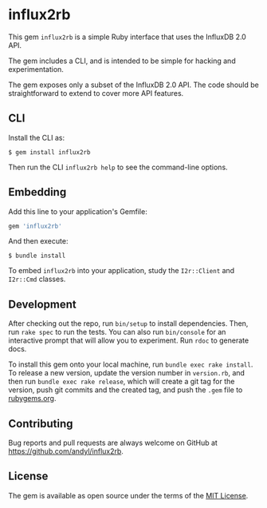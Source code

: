 # influx2rb

This gem `influx2rb` is a simple Ruby interface that uses the InfluxDB 2.0 API.

The gem includes a CLI, and is intended to be simple for hacking and
experimentation.

The gem exposes only a subset of the InfluxDB 2.0 API.  The code should be
straightforward to extend to cover more API features.

## CLI

Install the CLI as:

    $ gem install influx2rb

Then run the CLI `influx2rb help` to see the command-line options.

## Embedding

Add this line to your application's Gemfile:

```ruby
gem 'influx2rb'
```

And then execute:

    $ bundle install

To embed `influx2rb` into your application, study the `I2r::Client` and
`I2r::Cmd` classes.

## Development

After checking out the repo, run `bin/setup` to install dependencies. Then, run
`rake spec` to run the tests. You can also run `bin/console` for an interactive
prompt that will allow you to experiment.  Run `rdoc` to generate docs.

To install this gem onto your local machine, run `bundle exec rake install`. To
release a new version, update the version number in `version.rb`, and then run
`bundle exec rake release`, which will create a git tag for the version, push
git commits and the created tag, and push the `.gem` file to
[rubygems.org](https://rubygems.org).

## Contributing

Bug reports and pull requests are always welcome on GitHub at https://github.com/andyl/influx2rb.

## License

The gem is available as open source under the terms of the [MIT License](https://opensource.org/licenses/MIT).

